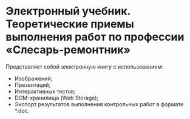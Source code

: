 # Электронный учебник. Теоретические приемы выполнения работ по профессии «Слесарь-ремонтник»

Представляет собой электронную книгу с использованием:
* Изображений;
* Презентаций;
* Интерактивных тестов;
* DOM-хранилища (Web Storage);
* Экспорт результатов выполнения контрольных работ в формате *.doc.
